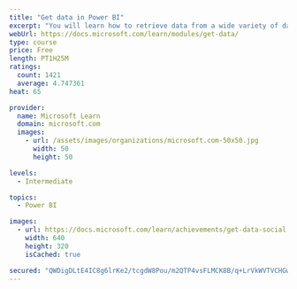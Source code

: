 ```yaml
---
title: "Get data in Power BI"
excerpt: "You will learn how to retrieve data from a wide variety of data sources, including Microsoft Excel, relational databases, and NoSQL data stores. You will also learn how to improve performance while retrieving data."
webUrl: https://docs.microsoft.com/learn/modules/get-data/
type: course
price: Free
length: PT1H25M
ratings:
  count: 1421
  average: 4.747361
heat: 65

provider:
  name: Microsoft Learn
  domain: microsoft.com
  images:
    - url: /assets/images/organizations/microsoft.com-50x50.jpg
      width: 50
      height: 50

levels:
  - Intermediate

topics:
  - Power BI

images:
  - url: https://docs.microsoft.com/learn/achievements/get-data-social.png
    width: 640
    height: 320
    isCached: true

secured: "QWDigDLtE4IC8g6lrKe2/tcgdW8Pou/m2QTP4vsFLMCK8B/q+LrVkWVTVCHGwrVfrD7SvPRcLHAiyR0FL5LN7vOF1BTVjuH3K3HnxEyQDRY2cnFJ4LMH1BsvSOYOy2gmrGEJ8EkK0PX0nEC0AO2ZHD3L1CgPoarDybto3yJWFCe3sqY0Ho2aswPveYvzq7s75jhqnGETvwpq702m9xgK/SGfhF027WE7rmtvxY5icNvIzZRpxm1fBRwDgP1MT3ilA2BHVX2CK0kMj/n1pJeKGIZ3eGM+++3I579wVh3ScFYOGVamQLgXhuu4FsZDSLgdfRTfGqSgzeBtr+qiOh5x26HHbnIrN1MqNXyVTdSWqx+NDD0fpaCstCH0r6MW2bth2QNtXDYoFGk39FLjd3yoYe0YhBtZyUBScPBCYWRzY3E=;DTe4A2M/JuXguy57vRudsQ=="
---
```



